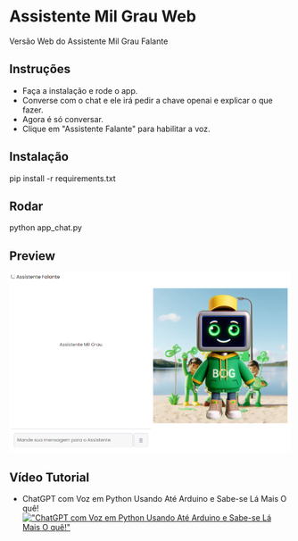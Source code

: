 # Assistente Mil Grau Web
Versão Web do Assistente Mil Grau Falante

## Instruções
- Faça a instalação e rode o app.
- Converse com o chat e ele irá pedir a chave openai e explicar o que fazer.
- Agora é só conversar.
- Clique em "Assistente Falante" para habilitar a voz.

## Instalação
pip install -r requirements.txt

## Rodar
python app_chat.py

## Preview
![alt text](https://github.com/inteligenciamilgrau/assistentemilgrauweb/blob/main/static/img/chat.png?raw=true)

## Vídeo Tutorial
- ChatGPT com Voz em Python Usando Até Arduino e Sabe-se Lá Mais O quê!
[!["ChatGPT com Voz em Python Usando Até Arduino e Sabe-se Lá Mais O quê!"](https://img.youtube.com/vi/n1-o7rvCCAI/0.jpg)](https://www.youtube.com/watch?v=n1-o7rvCCAI)
